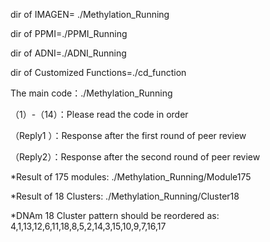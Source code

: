  dir of IMAGEN= ./Methylation_Running

 dir of PPMI=./PPMI_Running

 dir of ADNI=./ADNI_Running

 dir of Customized Functions=./cd_function

 The main code：./Methylation_Running

（1）-（14）：Please read the code in order

（Reply1 ）：Response after the first round of peer review

（Reply2）：Response after the second round of peer review


*Result of 175 modules: ./Methylation_Running/Module175

*Result of 18 Clusters: ./Methylation_Running/Cluster18

*DNAm 18 Cluster pattern should be reordered as: 4,1,13,12,6,11,18,8,5,2,14,3,15,10,9,7,16,17



